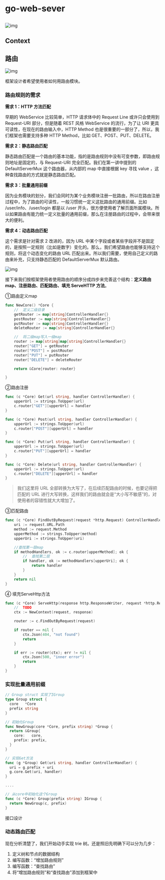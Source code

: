 # go-web-sever



## 

![img](https://static001.geekbang.org/resource/image/3a/cd/3ab5c45e113ddf4cc3bdb0e09c85c7cd.png?wh=2464x1192)



## Context





## 路由

![img](https://static001.geekbang.org/resource/image/11/7b/11dee96201a6f32358d8cceced0f137b.jpg?wh=1920x1080)

框架设计者希望使用者如何用路由模块。

### 路由规则的需求

**需求 1：HTTP 方法匹配**

早期的 WebService 比较简单，HTTP 请求体中的 Request Line 或许只会使用到 Request-URI 部分，但是随着 REST 风格 WebService 的流行，为了让 URI 更具可读性，在现在的路由输入中，HTTP Method 也是很重要的一部分了，所以，我们框架也需要支持多种 HTTP Method，比如 GET、POST、PUT、DELETE。

**需求 2：静态路由匹配**

静态路由匹配是一个路由的基本功能，指的是路由规则中没有可变参数，即路由规则地址是固定的，与 Request-URI 完全匹配。我们在第一讲中提到的 DefaultServerMux 这个路由器，从内部的 map 中直接根据 key 寻找 value ，这种查找路由的方式就是静态路由匹配。

**需求 3：批量通用前缀**

因为业务模块的划分，我们会同时为某个业务模块注册一批路由，所以在路由注册过程中，为了路由的可读性，一般习惯统一定义这批路由的通用前缀。比如 /user/info、/user/login 都是以 /user 开头，很方便使用者了解页面所属模块。所以如果路由有能力统一定义批量的通用前缀，那么在注册路由的过程中，会带来很大的便利。

**需求 4：动态路由匹配**

这个需求是针对需求 2 改进的，因为 URL 中某个字段或者某些字段并不是固定的，是按照一定规则（比如是数字）变化的。那么，我们希望路由也能够支持这个规则，将这个动态变化的路由 URL 匹配出来。所以我们需要，使用自己定义的路由来补充，只支持静态匹配的 DefaultServerMux 默认路由。

![img](https://static001.geekbang.org/resource/image/dc/62/dc6e322c49be2334954d85b9883d0862.jpg?wh=1920x1080)

接下来我们按框架使用者使用路由的顺序分成四步来完善这个结构：**定义路由 map、注册路由、匹配路由、填充 ServeHTTP 方法**。



①路由定义map

```go
func NewCore() *Core {
	//	定义二级目录
	getRouter := map[string]ControllerHandler{}
	postRouter := map[string]ControllerHandler{}
	putRouter := map[string]ControllerHandler{}
	deleteRouter := map[string]ControllerHandler{}

	//	将二级map写入一级map
	router := map[string]map[string]ControllerHandler{}
	router["GET"] = getRouter
	router["POST"] = postRouter
	router["PUT"] = putRouter
	router["DELETE"] = deleteRouter

	return &Core{router: router}

}
```



②路由注册

```go
func (c *Core) Get(url string, handler ControllerHandler) {
	upperUrl := strings.ToUpper(url)
	c.router["GET"][upperUrl] = handler
}

func (c *Core) Post(url string, handler ControllerHandler) {
	upperUrl := strings.ToUpper(url)
	c.router["POST"][upperUrl] = handler
}

func (c *Core) Put(url string, handler ControllerHandler) {
	upperUrl := strings.ToUpper(url)
	c.router["PUT"][upperUrl] = handler
}

func (c *Core) Delete(url string, handler ControllerHandler) {
	upperUrl := strings.ToUpper(url)
	c.router["DELETE"][upperUrl] = handler
}

```

> 我们这里将 URL 全部转换为大写了，在后续匹配路由的时候，也要记得把匹配的 URL 进行大写转换，这样我们的路由就会是“大小写不敏感”的，对使用者的容错性就大大增加了。



③匹配路由

```go
func (c *Core) FindOutByRequest(request *http.Request) ControllerHandler {
	uri := request.URL.Path
	method := request.Method
	upperMethod := strings.ToUpper(method)
	upperUri := strings.ToUpper(uri)

	//查找第一层map
	if methodHandlers, ok := c.router[upperMethod]; ok {
		//	查找第二层
		if handler, ok := methodHandlers[upperUri]; ok {
			return handler
		}
	}
	return nil
}
```



④ 填充ServeHttp方法

```go
func (c *Core) ServeHttp(response http.ResponseWriter, request *http.Request) {
	//	TODO
	ctx := NewContext(request, response)

	router := c.FindOutByRequest(request)

	if router == nil {
		ctx.Json(404, "not found")
		return
	}

	if err := router(ctx); err != nil {
		ctx.Json(500, "inner error")
		return
	}
}

```



### 实现批量通用前缀

```go
// Group struct 实现了IGroup
type Group struct {
  core   *Core
  prefix string
}

// 初始化Group
func NewGroup(core *Core, prefix string) *Group {
  return &Group{
    core:   core,
    prefix: prefix,
  }
}

// 实现Get方法
func (g *Group) Get(uri string, handler ControllerHandler) {
  uri = g.prefix + uri
  g.core.Get(uri, handler)
}

....

// 从core中初始化这个Group
func (c *Core) Group(prefix string) IGroup {
  return NewGroup(c, prefix)
}

```

接口设计



### 动态路由匹配



现在分析清楚了，我们开始动手实现 trie 树。还是照旧先明确下可以分为几步：

1. 定义树和节点的数据结构
2. 编写函数：“增加路由规则”
3. 编写函数：“查找路由”
4. 将“增加路由规则”和“查找路由”添加到框架中
